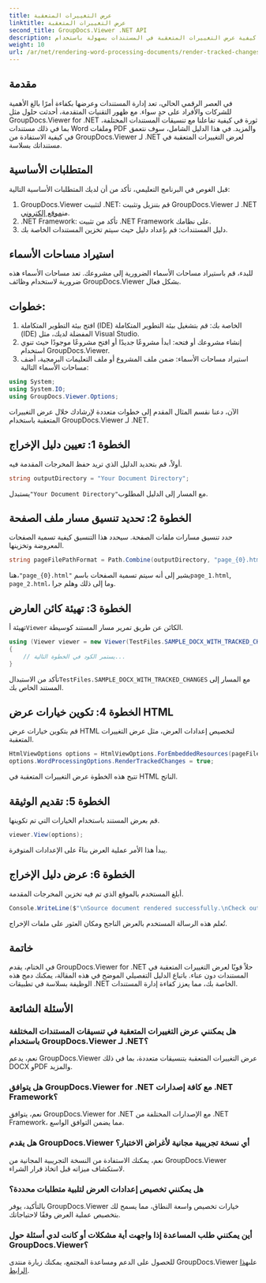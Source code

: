 ```yaml
---
title: عرض التغييرات المتعقبة
linktitle: عرض التغييرات المتعقبة
second_title: GroupDocs.Viewer .NET API
description: اكتشف كيفية عرض التغييرات المتعقبة في المستندات بسهولة باستخدام GroupDocs.Viewer لـ .NET. تعزيز كفاءة إدارة المستندات الخاصة بك.
weight: 10
url: /ar/net/rendering-word-processing-documents/render-tracked-changes/
---
```

## مقدمة
في العصر الرقمي الحالي، تعد إدارة المستندات وعرضها بكفاءة أمرًا بالغ الأهمية للشركات والأفراد على حدٍ سواء. مع ظهور التقنيات المتقدمة، أحدثت حلول مثل GroupDocs.Viewer for .NET ثورة في كيفية تفاعلنا مع تنسيقات المستندات المختلفة، بما في ذلك مستندات Word وملفات PDF والمزيد. في هذا الدليل الشامل، سوف نتعمق في كيفية الاستفادة من GroupDocs.Viewer لـ .NET لعرض التغييرات المتعقبة في مستنداتك بسلاسة.
## المتطلبات الأساسية
قبل الغوص في البرنامج التعليمي، تأكد من أن لديك المتطلبات الأساسية التالية:
1. GroupDocs.Viewer لتثبيت .NET: قم بتنزيل وتثبيت GroupDocs.Viewer لـ .NET من[موقع إلكتروني](https://releases.groupdocs.com/viewer/net/).
2. .NET Framework: تأكد من تثبيت .NET Framework على نظامك.
3. دليل المستندات: قم بإعداد دليل حيث سيتم تخزين المستندات الخاصة بك.

## استيراد مساحات الأسماء
للبدء، قم باستيراد مساحات الأسماء الضرورية إلى مشروعك. تعد مساحات الأسماء هذه ضرورية لاستخدام وظائف GroupDocs.Viewer بشكل فعال.
## خطوات:
1. افتح بيئة التطوير المتكاملة (IDE) الخاصة بك: قم بتشغيل بيئة التطوير المتكاملة (IDE) المفضلة لديك، مثل Visual Studio.
2. إنشاء مشروعك أو فتحه: ابدأ مشروعًا جديدًا أو افتح مشروعًا موجودًا حيث تنوي استخدام GroupDocs.Viewer.
3. استيراد مساحات الأسماء: ضمن ملف المشروع أو ملف التعليمات البرمجية، أضف مساحات الأسماء التالية:
```csharp
using System;
using System.IO;
using GroupDocs.Viewer.Options;
```

الآن، دعنا نقسم المثال المقدم إلى خطوات متعددة لإرشادك خلال عرض التغييرات المتعقبة باستخدام GroupDocs.Viewer لـ .NET.
## الخطوة 1: تعيين دليل الإخراج
أولاً، قم بتحديد الدليل الذي تريد حفظ المخرجات المقدمة فيه.
```csharp
string outputDirectory = "Your Document Directory";
```
 يستبدل`"Your Document Directory"`مع المسار إلى الدليل المطلوب.
## الخطوة 2: تحديد تنسيق مسار ملف الصفحة
حدد تنسيق مسارات ملفات الصفحة. سيحدد هذا التنسيق كيفية تسمية الصفحات المعروضة وتخزينها.
```csharp
string pageFilePathFormat = Path.Combine(outputDirectory, "page_{0}.html");
```
 هنا،`"page_{0}.html"` يشير إلى أنه سيتم تسمية الصفحات باسم`page_1.html`, `page_2.html`، وما إلى ذلك وهلم جرا.
## الخطوة 3: تهيئة كائن العارض
 تهيئة أ`Viewer` الكائن عن طريق تمرير مسار المستند كوسيطة.
```csharp
using (Viewer viewer = new Viewer(TestFiles.SAMPLE_DOCX_WITH_TRACKED_CHANGES))
{
    // يستمر الكود في الخطوة التالية...
}
```
 تأكد من الاستبدال`TestFiles.SAMPLE_DOCX_WITH_TRACKED_CHANGES` مع المسار إلى المستند الخاص بك.
## الخطوة 4: تكوين خيارات عرض HTML
قم بتكوين خيارات عرض HTML لتخصيص إعدادات العرض، مثل عرض التغييرات المتعقبة.
```csharp
HtmlViewOptions options = HtmlViewOptions.ForEmbeddedResources(pageFilePathFormat);
options.WordProcessingOptions.RenderTrackedChanges = true;
```
تتيح هذه الخطوة عرض التغييرات المتعقبة في HTML الناتج.
## الخطوة 5: تقديم الوثيقة
قم بعرض المستند باستخدام الخيارات التي تم تكوينها.
```csharp
viewer.View(options);
```
يبدأ هذا الأمر عملية العرض بناءً على الإعدادات المتوفرة.
## الخطوة 6: عرض دليل الإخراج
أبلغ المستخدم بالموقع الذي تم فيه تخزين المخرجات المقدمة.
```csharp
Console.WriteLine($"\nSource document rendered successfully.\nCheck output in {outputDirectory}.");
```
تُعلم هذه الرسالة المستخدم بالعرض الناجح ومكان العثور على ملفات الإخراج.

## خاتمة
في الختام، يقدم GroupDocs.Viewer for .NET حلاً قويًا لعرض التغييرات المتعقبة في المستندات دون عناء. باتباع الدليل التفصيلي الموضح في هذه المقالة، يمكنك دمج هذه الوظيفة بسلاسة في تطبيقات .NET الخاصة بك، مما يعزز كفاءة إدارة المستندات.
## الأسئلة الشائعة
### هل يمكنني عرض التغييرات المتعقبة في تنسيقات المستندات المختلفة باستخدام GroupDocs.Viewer لـ .NET؟
نعم، يدعم GroupDocs.Viewer عرض التغييرات المتعقبة بتنسيقات متعددة، بما في ذلك DOCX وPDF والمزيد.
### هل يتوافق GroupDocs.Viewer for .NET مع كافة إصدارات .NET Framework؟
نعم، يتوافق GroupDocs.Viewer for .NET مع الإصدارات المختلفة من .NET Framework، مما يضمن التوافق الواسع.
### هل يقدم GroupDocs.Viewer أي نسخة تجريبية مجانية لأغراض الاختبار؟
نعم، يمكنك الاستفادة من النسخة التجريبية المجانية من GroupDocs.Viewer لاستكشاف ميزاته قبل اتخاذ قرار الشراء.
### هل يمكنني تخصيص إعدادات العرض لتلبية متطلبات محددة؟
بالتأكيد، يوفر GroupDocs.Viewer خيارات تخصيص واسعة النطاق، مما يسمح لك بتخصيص عملية العرض وفقًا لاحتياجاتك.
### أين يمكنني طلب المساعدة إذا واجهت أية مشكلات أو كانت لدي أسئلة حول GroupDocs.Viewer؟
 للحصول على الدعم ومساعدة المجتمع، يمكنك زيارة منتدى GroupDocs.Viewer على[هذا الرابط](https://forum.groupdocs.com/c/viewer/9).